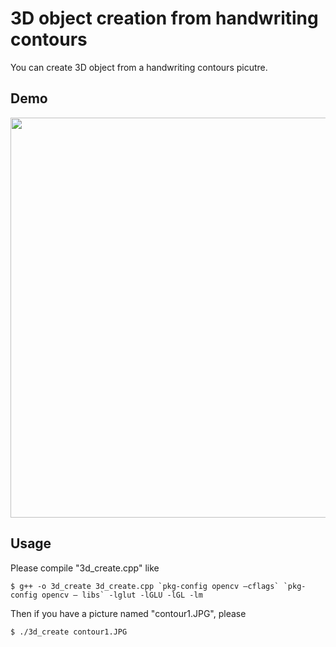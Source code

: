 3D object creation from handwriting contours
====

You can create 3D object from a handwriting contours picutre.

## Demo
<img src="https://github.com/ketaro-m/3D-object-creation-from-handwriting-contours/blob/master/img/demo.gif" width="640px">

## Usage
Please compile "3d_create.cpp" like
```
$ g++ -o 3d_create 3d_create.cpp `pkg-config opencv ‒cflags` `pkg-config opencv ‒ libs` -lglut -lGLU -lGL -lm
```
Then if you have a picture named "contour1.JPG", please
```
$ ./3d_create contour1.JPG
```
